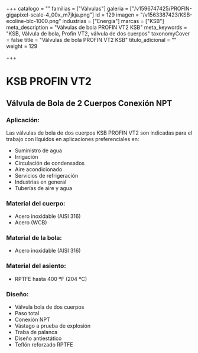 +++
catalogo = ""
familias = ["Válvulas"]
galeria = ["/v1596747425/PROFIN-gigapixel-scale-4_00x_m7jkja.png"]
id = 129
imagen = "/v1563387423/KSB-ecoline-blc-1000.png"
industrias = ["Energía"]
marcas = ["KSB"]
meta_description = "Válvulas de bola PROFIN VT2 KSB"
meta_keywords = "KSB, Válvula de bola, Profin VT2, válvula de dos cuerpos"
taxonomyCover = false
title = "Válvulas de bola PROFIN VT2 KSB"
titulo_adicional = ""
weight = 129

+++
# **KSB PROFIN VT2**

## Válvula de Bola de 2 Cuerpos Conexión NPT

### Aplicación:

Las válvulas de bola de dos cuerpos KSB PROFIN VT2 son indicadas para el trabajo con líquidos en aplicaciones preferenciales en: 

* Suministro de agua 
* Irrigación 
* Circulación de condensados 
* Aire acondicionado 
* Servicios de refrigeración 
* Industrias en general 
* Tuberías de aire y agua 

### **Material del cuerpo:**

* Acero inoxidable (AISI 316)
* Acero (WCB)

### **Material de la bola:**

* Acero inoxidable (AISI 316)

### **Material del asiento:**

* RPTFE hasta 400 ºF (204 ºC)

### **Diseño:**

* Válvula bola de dos cuerpos
* Paso total
* Conexión NPT
* Vástago a prueba de explosión
* Traba de palanca
* Diseño antiestático
* Teflón reforzado RPTFE